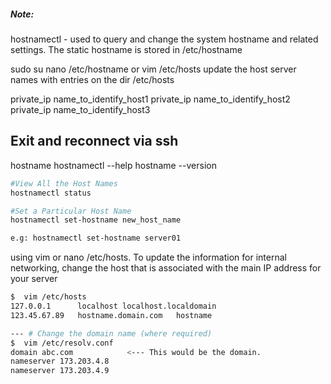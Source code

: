 
##### Note:
hostnamectl - used to query and change the system hostname and related settings.
The static hostname is stored in /etc/hostname

sudo su nano /etc/hostname or vim /etc/hosts 
update the host server names with entries on the dir /etc/hosts

private_ip name_to_identify_host1
private_ip name_to_identify_host2
private_ip name_to_identify_host3

Exit and reconnect via ssh
----
 hostname
 hostnamectl --help
 hostname --version

``````sh
#View All the Host Names
hostnamectl status

#Set a Particular Host Name
hostnamectl set-hostname new_host_name

e.g: hostnamectl set-hostname server01

``````
using vim or nano /etc/hosts. To update the information for internal networking, change the host that is associated with the main IP address for your server

``````sh
$  vim /etc/hosts    
127.0.0.1      localhost localhost.localdomain
123.45.67.89   hostname.domain.com   hostname

--- # Change the domain name (where required)
$  vim /etc/resolv.conf
domain abc.com            <--- This would be the domain.
nameserver 173.203.4.8
nameserver 173.203.4.9

``````